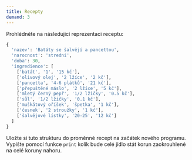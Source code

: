 ```yaml
---
title: Recepty
demand: 3
---
```


Prohlédněte na následujicí reprezentaci receptu:

```py
{
  'nazev': 'Batáty se šalvějí a pancettou',
  'narocnost': 'stredni',
  'doba': 30,
  'ingredience': [
    ['batát', '1', '15 kč'],
    ['olivový olej', '2 lžíce', '2 kč'],
    ['pancetta', '4-6 plátků', '21 kč'],
    ['přepuštěné máslo', '2 lžíce', '5 kč'],
    ['mletý černý pepř', '1/2 lžičky', '0.5 kč'],
    ['sůl', '1/2 lžičky', '0.1 kč'],
    ['muškátový oříšek', 'špetka', '1 kč'],
    ['česnek', '2 stroužky', '1 kč'],
    ['šalvějové lístky', '20-25', '12 kč']
  ]
}
```

Uložte si tuto strukturu do proměnné recept na začátek nového programu. Vypište pomocí funkce `print` kolik bude celé jídlo stát korun zaokrouhlené na celé koruny nahoru.

